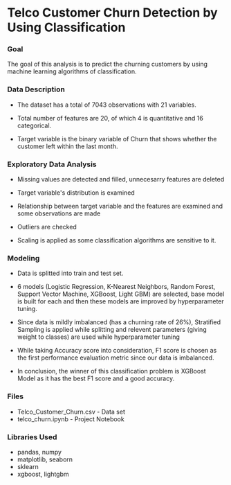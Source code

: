 # Telco Customer Churn Detection by Using Classification

### Goal
The goal of this analysis is to predict the churning customers by using machine learning algorithms of classification.

### Data Description
* The dataset has a total of 7043 observations with 21 variables.

* Total number of features are 20, of which 4 is quantitative and 16 categorical.

* Target variable is the binary variable of Churn that shows whether the customer left within the last month.

### Exploratory Data Analysis
* Missing values are detected and filled, unnecesarry features are deleted

* Target variable's distribution is examined

* Relationship between target variable and the features are examined and some observations are made

* Outliers are checked

* Scaling is applied as some classification algorithms are sensitive to it.

### Modeling
* Data is splitted into train and test set.

* 6 models (Logistic Regression, K-Nearest Neighbors, Random Forest, Support Vector Machine, XGBoost, Light GBM) are selected, base model is built for each and then these models are improved by hyperparameter tuning.

* Since data is mildly imbalanced (has a churning rate of 26%), Stratified Sampling is applied while splitting and relevent parameters (giving weight to classes) are used while hyperparameter tuning
    
* While taking Accuracy score into consideration, F1 score is chosen as the first performance evaluation metric since our data is imbalanced. 

* In conclusion, the winner of this classification problem is XGBoost Model as it has the best F1 score and a good accuracy.

### Files
* Telco_Customer_Churn.csv - Data set
* telco_churn.ipynb - Project Notebook

### Libraries Used
* pandas, numpy
* matplotlib, seaborn
* sklearn
* xgboost, lightgbm
